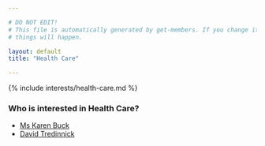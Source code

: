 ```yaml
---

# DO NOT EDIT!
# This file is automatically generated by get-members. If you change it, bad
# things will happen.

layout: default
title: "Health Care"

---
```


{% include interests/health-care.md %}

### Who is interested in Health Care?


* [Ms Karen Buck](members/ms-karen-buck.html)
* [David Tredinnick](members/david-tredinnick.html)
